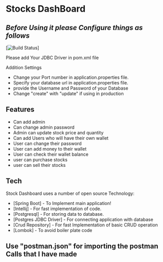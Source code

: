 # Stocks DashBoard
## _Before Using it please Configure things as follows_


[![Build Status](https://travis-ci.org/joemccann/dillinger.svg?branch=master)]

Please add Your JDBC Driver in pom.xml file

Addition Settings

- Change your Port number in application.properties file.
- Specify your database url in application.properties file.
- provide the Username and Password of your Database
- Change "create" with "update" if using in production

## Features

- Can add admin
- Can change admin password
- Admin can update stock price and quantity
- Can add Users who will have their own wallet
- User can change their password
- User can add money to their wallet
- User can check their wallet balance
- user can purchase stocks
- user can sell their stocks

## Tech

Stock Dashboard uses a number of open source Technology:

- [Spring Boot] - To Implement main application!
- [Intellij] - For fast implementation of code.
- [Postgresql] - For storing data to database.
- [Postgres JDBC Driver] - For connecting application with database
- [Crud Repository] - For fast Implementation of basic CRUD operation 
- [Lombok] - To avoid boiler plate code

## Use "postman.json" for importing the postman Calls that I have made
